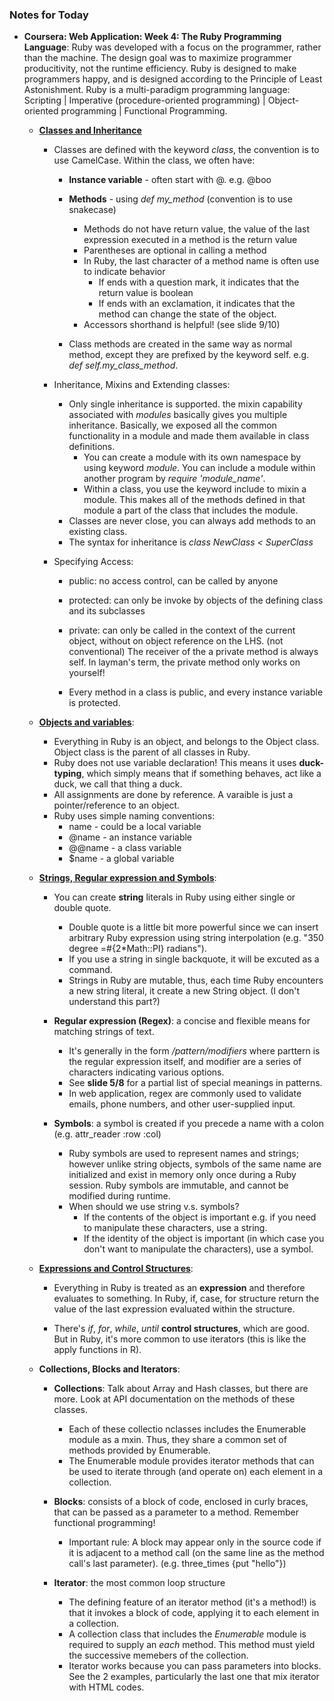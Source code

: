 ### Notes for Today

* **Coursera: Web Application: Week 4: The Ruby Programming Language**: Ruby was developed with a focus on the programmer, rather than the machine. The design goal was to maximize programmer producitivity, not the runtime efficiency. Ruby is designed to make programmers happy, and is designed according to the Principle of Least Astonishment. Ruby is a multi-paradigm programming language: Scripting | Imperative (procedure-oriented programming) | Object-oriented programming | Functional Programming.


	* [**Classes and Inheritance**](https://d396qusza40orc.cloudfront.net/webapplications/lecture_slides/M4-L2-Ruby-ClassesInheritance-Handout.pdf)
		
		* Classes are defined with the keyword _class_, the convention is to use CamelCase. Within the class, we often have:

			* **Instance variable** - often start with @. e.g. @boo
			* **Methods** - using _def my_method_ (convention is to use snakecase)
				* Methods do not have return value, the value of the last expression executed in a method is the return value
				* Parentheses are optional in calling a method
				* In Ruby, the last character of a method name is often use to indicate behavior
					* If ends with a question mark, it indicates that the return value is boolean
					* If ends with an exclamation, it indicates that the method can change the state of the object.
				* Accessors shorthand is helpful! (see slide 9/10)
		
			* Class methods are created in the same way as normal method, except they are prefixed by the keyword self. e.g. _def self.my_class_method_.

		* Inheritance, Mixins and Extending classes:

			* Only single inheritance is supported. the mixin capability associated with _modules_ basically gives you multiple inheritance. Basically, we exposed all the common functionality in a module and made them available in class definitions.
				* You can create a module with its own namespace by using keyword _module_. You can include a module within another program by _require 'module_name'_.
				* Within a class, you use the keyword include to mixin a module. This makes all of the methods defined in that module a part of the class that includes the module.
			* Classes are never close, you can always add methods to an existing class.
			* The syntax for inheritance is _class NewClass < SuperClass_


		* Specifying Access:

			* public: no access control, can be called by anyone
			* protected: can only be invoke by objects of the defining class and its subclasses
			* private: can only be called in the context of the current object, without on object reference on the LHS. (not conventional) The receiver of the a private method is always self. In layman's term, the private method only works on yourself!

			* Every method in a class is public, and every instance variable is protected.


	* [**Objects and variables**](https://d396qusza40orc.cloudfront.net/webapplications/lecture_slides/M4-L3-Ruby-ObjectsVariables-Handout.pdf):

		* Everything in Ruby is an object, and belongs to the Object class. Object class is the parent of all classes in Ruby.
		* Ruby does not use variable declaration! This means it uses **duck-typing**, which simply means that if something behaves, act like a duck, we call that thing a duck.
		* All assignments are done by reference. A varaible is just a pointer/reference to an object.
		* Ruby uses simple naming conventions:
			* name - could be a local variable
			* @name - an instance variable
			* @@name - a class variable
			* $name - a global variable


	* [**Strings, Regular expression and Symbols**](https://d396qusza40orc.cloudfront.net/webapplications/lecture_slides/M4-L4-Ruby-StringsRegexSymbols-Handout.pdf):

		* You can create **string** literals in Ruby using either single or double quote. 
			* Double quote is a little bit more powerful since we can insert arbitrary Ruby expression using string interpolation (e.g. "350 degree =#{2*Math::PI} radians").
			* If you use a string in single backquote, it will be excuted as a command. 
			* Strings in Ruby are mutable, thus, each time Ruby encounters a new string literal, it create a new String object. (I don't understand this part?)


		* **Regular expression (Regex)**: a concise and flexible means for matching strings of text. 
			* It's generally in the form _/pattern/modifiers_ where parttern is the regular expression itself, and modifier are a series of characters indicating various options. 
			* See **slide 5/8** for a partial list of special meanings in patterns.
			* In web application, regex are commonly used to validate emails, phone numbers, and other user-supplied input.

		* **Symbols**: a symbol is created if you precede a name with a colon (e.g. attr_reader :row :col)
			* Ruby symbols are used to represent names and strings; however unlike string objects, symbols of the same name are initialized and exist in memory only once during a Ruby session. Ruby symbols are immutable, and cannot be modified during runtime.
			* When should we use string v.s. symbols?
				* If the contents of the object is important e.g. if you need to manipulate these characters, use a string.
				* If the identity of the object is important (in which case you don't want to manipulate the characters), use a symbol.


	* [**Expressions and Control Structures**](https://d396qusza40orc.cloudfront.net/webapplications/lecture_slides/M4-L5-Ruby-ExpressionsControl-Handout.pdf):

		* Everything in Ruby is treated as an **expression** and therefore evaluates to something. In Ruby, if, case, for structure return the value of the last expression evaluated within the structure.

		* There's _if_, _for_, _while_, _until_ **control structures**, which are good. But in Ruby, it's more common to use iterators (this is like the apply functions in R).


	* **Collections, Blocks and Iterators**:

		* **Collections**: Talk about Array and Hash classes, but there are more. Look at API documentation on the methods of these classes.
			* Each of these collectio nclasses includes the Enumerable module as a mxin. Thus, they share a common set of methods provided by Enumerable.
			* The Enumerable module provides iterator methods that can be used to iterate through (and operate on) each element in a collection.

		* **Blocks**: consists of a block of code, enclosed in curly braces, that can be passed as a parameter to a method. Remember functional programming!
			* Important rule: A block may appear only in the source code if it is adjacent to a method call (on the same line as the method call's last parameter). (e.g. three_times {put "hello"})

		* **Iterator**: the most common loop structure
			* The defining feature of an iterator method (it's a method!) is that it invokes a block of code, applying it to each element in a collection.
			* A collection class that includes the _Enumerable_ module is required to supply an _each_ method. This method must yield the successive memebers of the collection.
			* Iterator works because you can pass parameters into blocks. See the 2 examples, particularly the last one that mix iterator with HTML codes.

